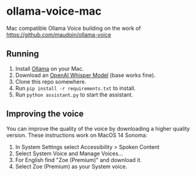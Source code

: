 # ollama-voice-mac
Mac compatible Ollama Voice building on the work of https://github.com/maudoin/ollama-voice

## Running

1. Install [Ollama](https://ollama.ai) on your Mac.
2. Download an [OpenAI Whisper Model](https://github.com/openai/whisper/discussions/63#discussioncomment-3798552) (base works fine).
3. Clone this repo somewhere.
4. Run `pip install -r requirements.txt` to install.
5. Run `python assistant.py` to start the assistant.

## Improving the voice

You can improve the quality of the voice by downloading a higher quality version. These instructions work on MacOS 14 Sonoma:

1. In System Settings select Accessibility > Spoken Content
2. Select System Voice and Manage Voices...
3. For English find "Zoe (Premium)" and download it.
4. Select Zoe (Premium) as your System voice.

